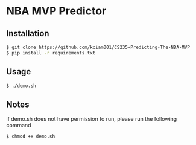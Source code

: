 # NBA MVP Predictor

## Installation
```sh
$ git clone https://github.com/kciam001/CS235-Predicting-The-NBA-MVP
$ pip install -r requirements.txt
```

## Usage
```sh
$ ./demo.sh
```

## Notes
if demo.sh does not have permission to run, please run the following command 
```sh
$ chmod +x demo.sh
```
